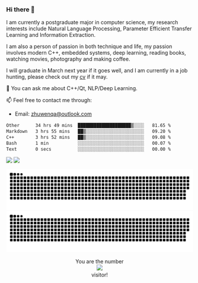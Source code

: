 ### Hi there 👋

<!--
**Leonezz/Leonezz** is a ✨ _special_ ✨ repository because its `README.md` (this file) appears on your GitHub profile.

Here are some ideas to get you started:

-->

I am currently a postgraduate major in computer science, my research interests include Natural Language Processing, Parameter Efficient Transfer Learning and Information Extraction.

I am also a person of passion in both technique and life, my passion involves modern C++, embedded systems, deep learning, reading books, watching movies, photography and making coffee.

I will graduate in March next year if it goes well, and I am currently in a job hunting, please check out my [cv](https://resume.zhuwenq.cc) if it may.

💬 You can ask me about C++/Qt, NLP/Deep Learning.

📫 Feel free to contact me through:

- Email: zhuwenqa@outlook.com

<!--START_SECTION:waka-->

```text
Other      34 hrs 49 mins  ████████████████████▒░░░░   81.65 %
Markdown   3 hrs 55 mins   ██▒░░░░░░░░░░░░░░░░░░░░░░   09.20 %
C++        3 hrs 52 mins   ██▒░░░░░░░░░░░░░░░░░░░░░░   09.08 %
Bash       1 min           ░░░░░░░░░░░░░░░░░░░░░░░░░   00.07 %
Text       0 secs          ░░░░░░░░░░░░░░░░░░░░░░░░░   00.00 %
```

<!--END_SECTION:waka-->

<picture>
<source 
  srcset="https://github-readme-stats.vercel.app/api?username=Leonezz&count_private=true&show_icons=true&include_all_commits=true&theme=dark"
  media="(prefers-color-scheme: dark)"
/>
<source
  srcset="https://github-readme-stats.vercel.app/api?username=Leonezz&count_private=true&show_icons=true&include_all_commits=true&theme=vue"
  media="(prefers-color-scheme: light), (prefers-color-scheme: no-preference)"
/>
<img src="https://github-readme-stats.vercel.app/api?username=Leonezz&show_icons=true" />
</picture>

<picture>
<source 
  srcset="https://github-readme-stats.vercel.app/api/top-langs/?username=Leonezz&hide=TeX&layout=compact&theme=dark"
  media="(prefers-color-scheme: dark)"
/>
<source
  srcset="https://github-readme-stats.vercel.app/api/top-langs/?username=Leonezz&hide=TeX&layout=compact&theme=vue"
  media="(prefers-color-scheme: light), (prefers-color-scheme: no-preference)"
/>
<img src="https://github-readme-stats.vercel.app/api/top-langs/?username=Leonezz&show_icons=true" />
</picture>

![GitHub Snake Light](https://raw.githubusercontent.com/Leonezz/Leonezz/output/github-contribution-grid-snake-light.svg#gh-light-mode-only)![GitHub Snake dark](https://raw.githubusercontent.com/Leonezz/Leonezz/output/github-contribution-grid-snake-dark.svg#gh-dark-mode-only)

<p align="center">
  You are the number</br> 
  <img src="https://profile-counter.glitch.me/leonezz/count.svg" /></br>
  visitor!
</p>
